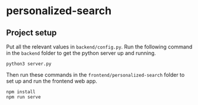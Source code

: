 # personalized-search

## Project setup
Put all the relevant values in `backend/config.py`.
Run the following command in the `backend` folder to get the python server up and running.
```
python3 server.py
```
Then run these commands in the `frontend/personalized-search` folder to set up and run the frontend web app.
```
npm install
npm run serve
```
